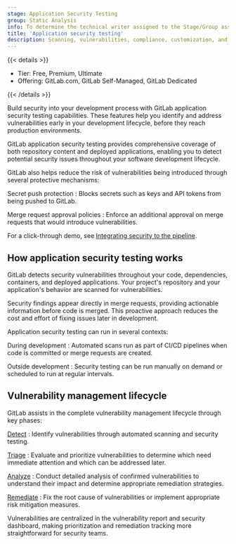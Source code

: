 ```yaml
---
stage: Application Security Testing
group: Static Analysis
info: To determine the technical writer assigned to the Stage/Group associated with this page, see https://handbook.gitlab.com/handbook/product/ux/technical-writing/#assignments
title: 'Application security testing'
description: Scanning, vulnerabilities, compliance, customization, and reporting.
---
```


{{< details >}}

- Tier: Free, Premium, Ultimate
- Offering: GitLab.com, GitLab Self-Managed, GitLab Dedicated

{{< /details >}}

Build security into your development process with GitLab application security testing capabilities.
These features help you identify and address vulnerabilities early in your development lifecycle,
before they reach production environments.

GitLab application security testing provides comprehensive coverage of both repository content and
deployed applications, enabling you to detect potential security issues throughout your software
development lifecycle.

GitLab also helps reduce the risk of vulnerabilities being introduced through several protective
mechanisms:

Secret push protection
: Blocks secrets such as keys and API tokens from being pushed to GitLab.

Merge request approval policies
: Enforce an additional approval on merge requests that would introduce vulnerabilities.

For a click-through demo, see [Integrating security to the pipeline](https://gitlab.navattic.com/gitlab-scans).
<!-- Demo published on 2024-01-15 -->

## How application security testing works

GitLab detects security vulnerabilities throughout your code, dependencies, containers, and
deployed applications. Your project's repository and your application's behavior are scanned for
vulnerabilities.

Security findings appear directly in merge requests, providing actionable information before code is
merged. This proactive approach reduces the cost and effort of fixing issues later in development.

Application security testing can run in several contexts:

During development
: Automated scans run as part of CI/CD pipelines when code is committed or merge requests are
  created.

Outside development
: Security testing can be run manually on demand or scheduled to run at regular intervals.

## Vulnerability management lifecycle

GitLab assists in the complete vulnerability management lifecycle through key phases:

[Detect](detect/_index.md)
: Identify vulnerabilities through automated scanning and security testing.

[Triage](triage/_index.md)
: Evaluate and prioritize vulnerabilities to determine which need immediate attention and which
  can be addressed later.

[Analyze](analyze/_index.md)
: Conduct detailed analysis of confirmed vulnerabilities to understand their impact and determine
  appropriate remediation strategies.

[Remediate](remediate/_index.md)
: Fix the root cause of vulnerabilities or implement appropriate risk mitigation measures.

Vulnerabilities are centralized in the vulnerability report and security dashboard, making
prioritization and remediation tracking more straightforward for security teams.
